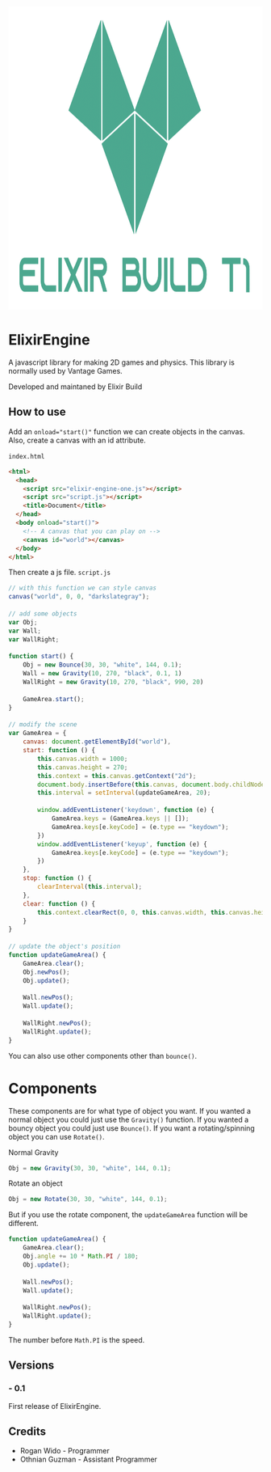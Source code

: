 <img src="Logo.png" height="600" width="1000">

# ElixirEngine
A javascript library for making 2D games and physics. This library is normally used by Vantage Games.

Developed and maintaned by Elixir Build

## How to use

Add an `onload="start()"` function we can create objects in the canvas.
Also, create a canvas with an id attribute.

`index.html`
```html
<html>
  <head>
    <script src="elixir-engine-one.js"></script>
    <script src="script.js"></script>
    <title>Document</title>
  </head>
  <body onload="start()">
    <!-- A canvas that you can play on -->
    <canvas id="world"></canvas>
  </body>
</html>
```

Then create a js file.
`script.js`
```js
// with this function we can style canvas
canvas("world", 0, 0, "darkslategray");

// add some objects
var Obj;
var Wall;
var WallRight;

function start() {
    Obj = new Bounce(30, 30, "white", 144, 0.1);
    Wall = new Gravity(10, 270, "black", 0.1, 1)
    WallRight = new Gravity(10, 270, "black", 990, 20)

    GameArea.start();
}

// modify the scene
var GameArea = {
    canvas: document.getElementById("world"),
    start: function () {
        this.canvas.width = 1000;
        this.canvas.height = 270;
        this.context = this.canvas.getContext("2d");
        document.body.insertBefore(this.canvas, document.body.childNodes[0]);
        this.interval = setInterval(updateGameArea, 20);

        window.addEventListener('keydown', function (e) {
            GameArea.keys = (GameArea.keys || []);
            GameArea.keys[e.keyCode] = (e.type == "keydown");
        })
        window.addEventListener('keyup', function (e) {
            GameArea.keys[e.keyCode] = (e.type == "keydown");
        })
    },
    stop: function () {
        clearInterval(this.interval);
    },
    clear: function () {
        this.context.clearRect(0, 0, this.canvas.width, this.canvas.height);
    }
}

// update the object's position
function updateGameArea() {
    GameArea.clear();
    Obj.newPos();
    Obj.update();

    Wall.newPos();
    Wall.update();

    WallRight.newPos();
    WallRight.update();
}
```

You can also use other components other than `bounce()`.

# Components
These components are for what type of object you want.
If you wanted a normal object you could just use the `Gravity()` function.
If you wanted a bouncy object you could just use `Bounce()`.
If you want a rotating/spinning object you can use `Rotate()`.


Normal Gravity
```js
Obj = new Gravity(30, 30, "white", 144, 0.1);
```

Rotate an object
```js
Obj = new Rotate(30, 30, "white", 144, 0.1);
```
But if you use the rotate component, the `updateGameArea` function will be different.
```js
function updateGameArea() {
    GameArea.clear();
    Obj.angle += 10 * Math.PI / 180;
    Obj.update();

    Wall.newPos();
    Wall.update();

    WallRight.newPos();
    WallRight.update();
}
```

The number before `Math.PI` is the speed.

## Versions
### - 0.1
First release of ElixirEngine.

## Credits
- Rogan Wido - Programmer
- Othnian Guzman - Assistant Programmer
